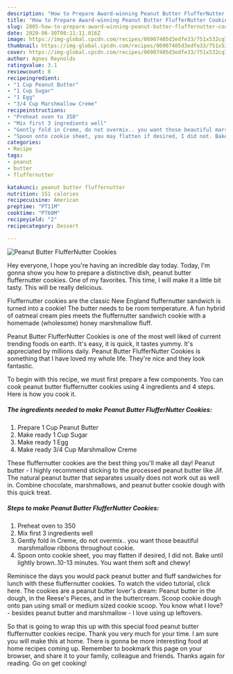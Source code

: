 ```yaml
---
description: "How to Prepare Award-winning Peanut Butter FlufferNutter Cookies"
title: "How to Prepare Award-winning Peanut Butter FlufferNutter Cookies"
slug: 2805-how-to-prepare-award-winning-peanut-butter-fluffernutter-cookies
date: 2020-06-30T08:11:11.016Z
image: https://img-global.cpcdn.com/recipes/06907405d3edfe33/751x532cq70/peanut-butter-fluffernutter-cookies-recipe-main-photo.jpg
thumbnail: https://img-global.cpcdn.com/recipes/06907405d3edfe33/751x532cq70/peanut-butter-fluffernutter-cookies-recipe-main-photo.jpg
cover: https://img-global.cpcdn.com/recipes/06907405d3edfe33/751x532cq70/peanut-butter-fluffernutter-cookies-recipe-main-photo.jpg
author: Agnes Reynolds
ratingvalue: 3.1
reviewcount: 8
recipeingredient:
- "1 Cup Peanut Butter"
- "1 Cup Sugar"
- "1 Egg"
- "3/4 Cup Marshmallow Creme"
recipeinstructions:
- "Preheat oven to 350"
- "Mix first 3 ingredients well"
- "Gently fold in Creme, do not overmix.. you want those beautiful marshmallow ribbons throughout cookie."
- "Spoon onto cookie sheet, you may flatten if desired, I did not. Bake until lightly brown..10-13 minutes. You want them soft and chewy!"
categories:
- Recipe
tags:
- peanut
- butter
- fluffernutter

katakunci: peanut butter fluffernutter 
nutrition: 151 calories
recipecuisine: American
preptime: "PT11M"
cooktime: "PT60M"
recipeyield: "2"
recipecategory: Dessert

---
```



![Peanut Butter FlufferNutter Cookies](https://img-global.cpcdn.com/recipes/06907405d3edfe33/751x532cq70/peanut-butter-fluffernutter-cookies-recipe-main-photo.jpg)

Hey everyone, I hope you're having an incredible day today. Today, I'm gonna show you how to prepare a distinctive dish, peanut butter fluffernutter cookies. One of my favorites. This time, I will make it a little bit tasty. This will be really delicious.

Fluffernutter cookies are the classic New England fluffernutter sandwich is turned into a cookie! The butter needs to be room temperature. A fun hybrid of oatmeal cream pies meets the fluffernutter sandwich cookie with a homemade (wholesome) honey marshmallow fluff.

Peanut Butter FlufferNutter Cookies is one of the most well liked of current trending foods on earth. It's easy, it is quick, it tastes yummy. It's appreciated by millions daily. Peanut Butter FlufferNutter Cookies is something that I have loved my whole life. They're nice and they look fantastic.


To begin with this recipe, we must first prepare a few components. You can cook peanut butter fluffernutter cookies using 4 ingredients and 4 steps. Here is how you cook it.

<!--inarticleads1-->

##### The ingredients needed to make Peanut Butter FlufferNutter Cookies:

1. Prepare 1 Cup Peanut Butter
1. Make ready 1 Cup Sugar
1. Make ready 1 Egg
1. Make ready 3/4 Cup Marshmallow Creme


These fluffernutter cookies are the best thing you&#39;ll make all day! Peanut butter - I highly recommend sticking to the processed peanut butter like Jif. The natural peanut butter that separates usually does not work out as well in. Combine chocolate, marshmallows, and peanut butter cookie dough with this quick treat. 

<!--inarticleads2-->

##### Steps to make Peanut Butter FlufferNutter Cookies:

1. Preheat oven to 350
1. Mix first 3 ingredients well
1. Gently fold in Creme, do not overmix.. you want those beautiful marshmallow ribbons throughout cookie.
1. Spoon onto cookie sheet, you may flatten if desired, I did not. Bake until lightly brown..10-13 minutes. You want them soft and chewy!


Reminisce the days you would pack peanut butter and fluff sandwiches for lunch with these fluffernutter cookies. To watch the video tutorial, click here. The cookies are a peanut butter lover&#39;s dream: Peanut butter in the dough, in the Reese&#39;s Pieces, and in the buttercream. Scoop cookie dough onto pan using small or medium sized cookie scoop. You know what I love? - besides peanut butter and marshmallow - I love using up leftovers. 

So that is going to wrap this up with this special food peanut butter fluffernutter cookies recipe. Thank you very much for your time. I am sure you will make this at home. There is gonna be more interesting food at home recipes coming up. Remember to bookmark this page on your browser, and share it to your family, colleague and friends. Thanks again for reading. Go on get cooking!
